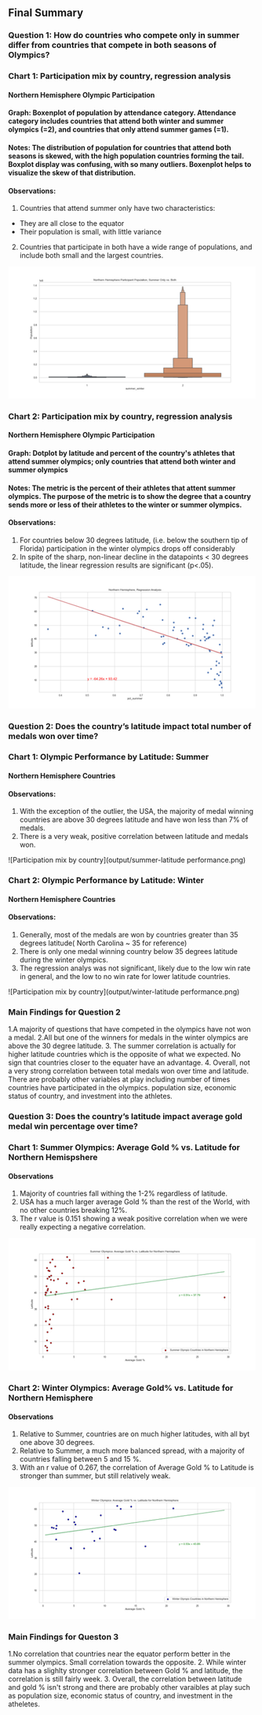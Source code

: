 ## Final Summary

### Question 1: How do countries who compete only in summer differ from countries that compete in both seasons of Olympics?


### Chart 1: Participation mix by country, regression analysis
#### Northern Hemisphere Olympic Participation
#### Graph: Boxenplot of population by attendance category. Attendance category includes countries that attend both winter and summer olympics (=2), and countries that only attend summer games (=1).
#### Notes: The distribution of population for countries that attend both seasons is skewed, with the high population countries forming the tail. Boxplot display was confusing, with so many outliers. Boxenplot helps to visualize the skew of that distribution.
#### Observations: 
1. Countries that attend summer only have two characteristics:
* They are all close to the equator
* Their population is small, with little variance
2. Countries that participate in both have a wide range of populations, and include both small and the largest countries.  

![Participation mix by country](output/northern_output7.png)


### Chart 2: Participation mix by country, regression analysis
#### Northern Hemisphere Olympic Participation
#### Graph: Dotplot by latitude and percent of the country's athletes that attend summer olympics; only countries that attend both winter and summer olympics
#### Notes: The metric is the percent of their athletes that attent summer olympics. The purpose of the metric is to show the degree that a country sends more or less of their athletes to the winter or summer olympics.
#### Observations: 
1. For countries below 30 degrees latitude, (i.e. below the southern tip of Florida) participation in the winter olympics drops off considerably
2. In spite of the sharp, non-linear decline in the datapoints < 30 degrees latitude, the linear regression results are significant (p<.05).

![Participation mix by country](output/northern_output2.png)


### Question 2: Does the country’s latitude impact total number of medals won over time?

### Chart 1: Olympic Performance by Latitude: Summer
#### Northern Hemisphere Countries

#### Observations:
1. With the exception of the outlier, the USA, the majority of medal winning countries are above 30 degrees latitude and have won less than 7% of medals.
2. There is a very weak, positive correlation between latitude and medals won.

![Participation mix by country](output/summer-latitude performance.png)

### Chart 2: Olympic Performance by Latitude: Winter
#### Northern Hemisphere Countries

#### Observations:
1. Generally, most of the medals are won by countries greater than 35 degrees latitude( North Carolina ~ 35 for reference)
2. There is only one medal winning country below 35 degrees latitude during the winter olympics.
3. The regression analys was not significant, likely due to the low win rate in general, and the low to no win rate for lower latitude countries.

![Participation mix by country](output/winter-latitude performance.png)

### Main Findings for Question 2
1.A majority of questions that have competed in the olympics have not won a medal.
2.All but one of the winners for medals in the winter olympics are above the 30 degree latitude.
3. The summer correlation is actually for higher latitude countries which is the opposite of what we expected. No sign that countries closer to the equater have an advantage.
4. Overall, not a very strong correlation between total medals won over time and latitude. There are probably other variables at play including number of times countries have participated in the olympics. population size, economic status of country, and investment into the athletes.


### Question 3: Does the country’s latitude impact average gold medal win percentage over time?

### Chart 1: Summer Olympics: Average Gold % vs. Latitude for Northern Hemispshere

#### Observations
1. Majority of countries fall withing the 1-2% regardless of latitude.
2. USA has a much larger average Gold % than the rest of the World, with no other countries breaking 12%.
3. The r value is 0.151 showing  a weak positive correlation when we were really expecting a negative correlation.

![Participation mix by country](output/summer_gold.png)

### Chart 2: Winter Olympics: Average Gold% vs. Latitude for Northern Hemisphere

#### Observations
1. Relative to Summer, countries are on much higher latitudes, with all byt one above 30 degrees.
2. Relative to Summer, a much more balanced spread, with a majority of countries falling between 5 and 15 %.
3. With an r value of 0.267, the correlation of Average Gold % to Latitude is stronger than summer, but still relatively weak.

![Participation mix by country](output/winter_gold.png)


### Main Findings for Queston 3

1.No correlation that countries near the equator perform better in the summer olympics. Small correlation towards the opposite.
2. While winter data has a slighlty stronger correlation between Gold % and latitude, the correlation is still fairly week.
3. Overall, the correlation between latitude and gold % isn't strong and there are probably other varaibles at play such as population size, economic status of country, and investment in the atheletes.
